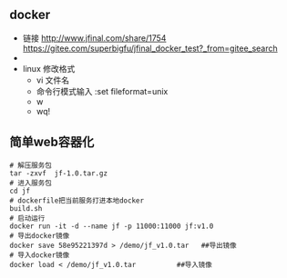 

## docker 
+ 链接
http://www.jfinal.com/share/1754
https://gitee.com/superbigfu/jfinal_docker_test?_from=gitee_search
+ 
+ linux 修改格式 
    + vi 文件名 
    + 命令行模式输入 :set fileformat=unix
    + w
    + wq!

    
## 简单web容器化

```
# 解压服务包
tar -zxvf  jf-1.0.tar.gz
# 进入服务包 
cd jf
# dockerfile把当前服务打进本地docker
build.sh  
# 启动运行
docker run -it -d --name jf -p 11000:11000 jf:v1.0 
# 导出docker镜像
docker save 58e95221397d > /demo/jf_v1.0.tar   ##导出镜像
# 导入docker镜像
docker load < /demo/jf_v1.0.tar          ##导入镜像
```
